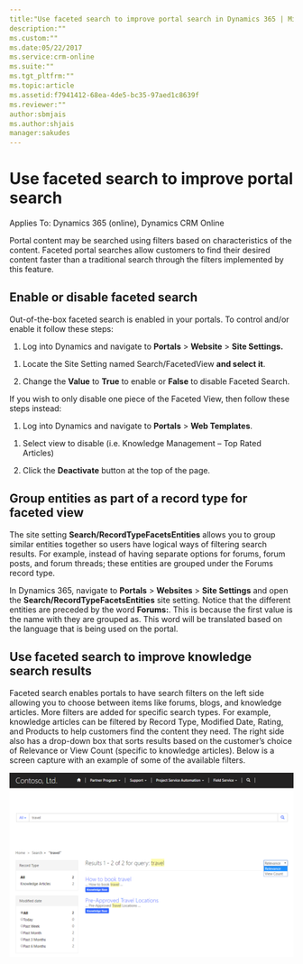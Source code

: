 ```yaml
---
title:"Use faceted search to improve portal search in Dynamics 365 | MicrosoftDocs"
description:""
ms.custom:""
ms.date:05/22/2017
ms.service:crm-online
ms.suite:""
ms.tgt_pltfrm:""
ms.topic:article
ms.assetid:f7941412-68ea-4de5-bc35-97aed1c8639f
ms.reviewer:""
author:sbmjais
ms.author:shjais
manager:sakudes
---
```

# Use faceted search to improve portal search

Applies To: Dynamics 365 (online), Dynamics CRM Online

Portal content may be searched using filters based on characteristics of the content. Faceted portal searches allow customers to find their desired content faster than a traditional search through the filters implemented by this feature.

## Enable or disable faceted search

Out-of-the-box faceted search is enabled in your portals. To control and/or enable it follow these steps:

1.  Log into Dynamics and navigate to **Portals** &gt; **Website** &gt; **Site Settings.**

<!-- -->

1.  Locate the Site Setting named Search/FacetedView **and select it**.

2.  Change the **Value** to **True** to enable or **False** to disable Faceted Search.

If you wish to only disable one piece of the Faceted View, then follow these steps instead:

1.  Log into Dynamics and navigate to **Portals** &gt; **Web Templates**.

<!-- -->

1.  Select view to disable (i.e. Knowledge Management – Top Rated Articles)

2.  Click the **Deactivate** button at the top of the page.

## Group entities as part of a record type for faceted view

The site setting **Search/RecordTypeFacetsEntities** allows you to group similar entities together so users have logical ways of filtering search results. For example, instead of having separate options for forums, forum posts, and forum threads; these entities are grouped under the Forums record type.

In Dynamics 365, navigate to **Portals** &gt; **Websites** &gt; **Site Settings** and open the **Search/RecordTypeFacetsEntities** site setting. Notice that the different entities are preceded by the word **Forums:**. This is because the first value is the name with they are grouped as. This word will be translated based on the language that is being used on the portal.

## Use faceted search to improve knowledge search results

Faceted search enables portals to have search filters on the left side allowing you to choose between items like forums, blogs, and knowledge articles. More filters are added for specific search types. For example, knowledge articles can be filtered by Record Type, Modified Date, Rating, and Products to help customers find the content they need. The right side also has a drop-down box that sorts results based on the customer’s choice of Relevance or View Count (specific to knowledge articles). Below is a screen capture with an example of some of the available filters.

![Use filters to improve search results](media/faceted-search-filter.png "Use filters to improve search results")  

